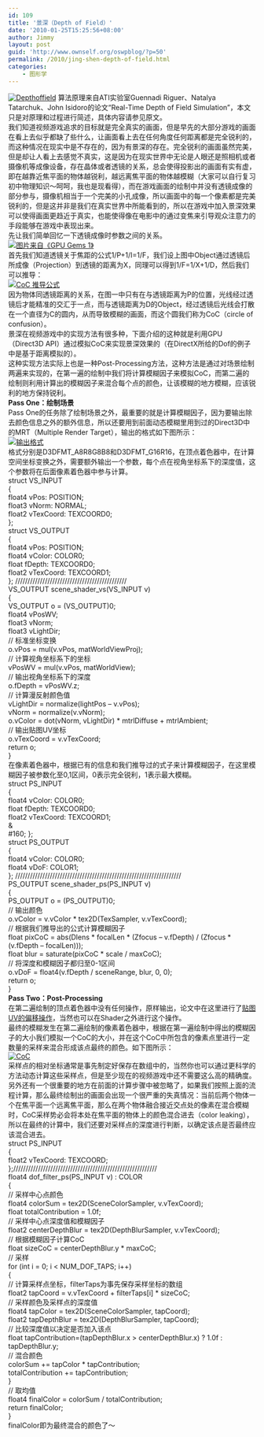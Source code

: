 ```yaml
---
id: 109
title: '景深（Depth of Field）'
date: '2010-01-25T15:25:56+08:00'
author: Jimmy
layout: post
guid: 'http://www.ownself.org/oswpblog/?p=50'
permalink: /2010/jing-shen-depth-of-field.html
categories:
    - 图形学
---
```


<font face="微软雅黑" size="2"> </font>

[![Depthoffield](http://www.ownself.org/blog/wp-content/uploads/2010/01/Depthoffield_thumb.jpg "Depthoffield")](http://www.ownself.org/blog/wp-content/uploads/2010/01/Depthoffield.jpg) 算法原理来自ATI实验室Guennadi Riguer、Natalya Tatarchuk、John Isidoro的论文“Real-Time Depth of Field Simulation”，本文只是对原理和过程进行简述，具体内容请参见原文。   
 我们知道视频游戏追求的目标就是完全真实的画面，但是早先的大部分游戏的画面在看上去似乎都缺了些什么，让画面看上去在任何角度任何距离都是完全锐利的，而这种情况在现实中是不存在的，因为有景深的存在。完全锐利的画面虽然完美，但是却让人看上去感觉不真实，这是因为在现实世界中无论是人眼还是照相机或者摄像机等成像设备，存在晶体或者透镜的关系，总会使得投影出的画面有实有虚，即在越靠近焦平面的物体越锐利，越远离焦平面的物体越模糊（大家可以自行复习初中物理知识～呵呵，我也是现看得），而在游戏画面的绘制中并没有透镜成像的部分参与，摄像机相当于一个完美的小孔成像，所以画面中的每一个像素都是完美锐利的，但是这并非是我们在真实世界中所能看到的，所以在游戏中加入景深效果可以使得画面更趋近于真实，也能使得像在电影中的通过变焦来引导观众注意力的手段能够在游戏中表现出来。   
 先让我们简单回忆一下透镜成像时参数之间的关系。   
 [![图片来自《GPU Gems 1》](http://www.ownself.org/blog/wp-content/uploads/2010/01/dof_thumb.jpg "图片来自《GPU Gems 1》")](http://www.ownself.org/blog/wp-content/uploads/2010/01/dof.jpg)   
 首先我们知道透镜关于焦距的公式1/P+1/I=1/F，我们设上图中Object通过透镜后所成像（Projection）到透镜的距离为X，同理可以得到1/F=1/X+1/D，然后我们可以推导：   
 [![CoC 推导公式](http://www.ownself.org/blog/wp-content/uploads/2010/01/doftuidao_thumb.jpg "CoC 推导公式")](http://www.ownself.org/blog/wp-content/uploads/2010/01/doftuidao.jpg)   
 因为物体同透镜距离的关系，在图一中只有在与透镜距离为P的位置，光线经过透镜后才能精准的交汇于一点，而与透镜距离为D的Object，经过透镜后光线会打散在一个直径为C的圆内，从而导致模糊的画面，而这个圆我们称为CoC（circle of confusion）。   
 景深在视频游戏中的实现方法有很多种，下面介绍的这种就是利用GPU（Direct3D API）通过模拟CoC来实现景深效果的（在DirectX所给的Dof的例子中是基于距离模拟的）。   
 这种实现方法实际上也是一种Post-Processing方法，这种方法是通过对场景绘制两遍来实现的，在第一遍的绘制中我们将计算模糊因子来模拟CoC，而第二遍的绘制则利用计算出的模糊因子来混合每个点的颜色，让该模糊的地方模糊，应该锐利的地方保持锐利。   
 **Pass One：绘制场景**   
 Pass One的任务除了绘制场景之外，最重要的就是计算模糊因子，因为要输出除去颜色信息之外的额外信息，所以还要用到前面动态模糊里用到过的Direct3D中的MRT（Multiple Render Target），输出的格式如下图所示：   
 [![输出格式](http://www.ownself.org/blog/wp-content/uploads/2010/01/dofoutformat_thumb.gif "输出格式")](http://www.ownself.org/blog/wp-content/uploads/2010/01/dofoutformat.gif)   
 格式分别是D3DFMT\_A8R8G8B8和D3DFMT\_G16R16，在顶点着色器中，在计算空间坐标变换之外，需要额外输出一个参数，每个点在视角坐标系下的深度值，这个参数将在后面像素着色器中参与计算。   
 struct VS\_INPUT   
 {   
 float4 vPos: POSITION;   
 float3 vNorm: NORMAL;   
 float2 vTexCoord: TEXCOORD0;   
 };   
 struct VS\_OUTPUT   
 {   
 float4 vPos: POSITION;   
 float4 vColor: COLOR0;   
 float fDepth: TEXCOORD0;   
 float2 vTexCoord: TEXCOORD1;   
 }; /////////////////////////////////////////////   
 VS\_OUTPUT scene\_shader\_vs(VS\_INPUT v)   
 {   
 VS\_OUTPUT o = (VS\_OUTPUT)0;   
 float4 vPosWV;   
 float3 vNorm;   
 float3 vLightDir;   
 // 标准坐标变换   
 o.vPos = mul(v.vPos, matWorldViewProj);   
 // 计算视角坐标系下的坐标   
 vPosWV = mul(v.vPos, matWorldView);   
 // 输出视角坐标系下的深度   
 o.fDepth = vPosWV.z;   
 // 计算漫反射颜色值   
 vLightDir = normalize(lightPos – v.vPos);   
 vNorm = normalize(v.vNorm);   
 o.vColor = dot(vNorm, vLightDir) \* mtrlDiffuse + mtrlAmbient;   
 // 输出贴图UV坐标   
 o.vTexCoord = v.vTexCoord;   
 return o;   
 }   
 在像素着色器中，根据已有的信息和我们推导过的式子来计算模糊因子，在这里模糊因子被参数化至0,1区间，0表示完全锐利，1表示最大模糊。   
 struct PS\_INPUT   
 {   
 float4 vColor: COLOR0;   
 float fDepth: TEXCOORD0;   
 float2 vTexCoord: TEXCOORD1;   
&amp;  
\#160; };   
 struct PS\_OUTPUT   
 {   
 float4 vColor: COLOR0;   
 float4 vDoF: COLOR1;   
 }; ///////////////////////////////////////////////////////////////////   
 PS\_OUTPUT scene\_shader\_ps(PS\_INPUT v)   
 {   
 PS\_OUTPUT o = (PS\_OUTPUT)0;   
 // 输出颜色   
 o.vColor = v.vColor \* tex2D(TexSampler, v.vTexCoord);   
 // 根据我们推导出的公式计算模糊因子   
 float pixCoC = abs(Dlens \* focalLen \* (Zfocus – v.fDepth) / (Zfocus \* (v.fDepth – focalLen)));   
 float blur = saturate(pixCoC \* scale / maxCoC);   
 // 将深度和模糊因子都归至0-1区间   
 o.vDoF = float4(v.fDepth / sceneRange, blur, 0, 0);   
 return o;   
 }   
 **Pass Two：Post-Processing**   
 在第二遍绘制的顶点着色器中没有任何操作，原样输出，论文中在这里进行了[贴图UV的偏移操作](http://www.ownself.org/blog/?p=45)，当然也可以在Shader之外进行这个操作。   
 最终的模糊发生在第二遍绘制的像素着色器中，根据在第一遍绘制中得出的模糊因子的大小我们模拟一个CoC的大小，并在这个CoC中所包含的像素点里进行一定数量的采样来混合形成该点最终的颜色。如下图所示：   
 [![CoC](http://www.ownself.org/blog/wp-content/uploads/2010/01/CoC_thumb.jpg "CoC")](http://www.ownself.org/blog/wp-content/uploads/2010/01/CoC.jpg)   
 采样点的相对坐标通常是事先制定好保存在数组中的，当然你也可以通过更科学的方法动态计算这些采样点，但是至少现在的视频游戏中还不需要这么高的精确度。   
 另外还有一个很重要的地方在前面的计算步骤中被忽略了，如果我们按照上面的流程计算，那么最终绘制出的画面会出现一个很严重的失真情况：当前后两个物体一个在焦平面一个远离焦平面，那么在两个物体融合接近交点处的像素在混合模糊时，CoC采样势必会将本处在焦平面的物体上的颜色混合进去（color leaking），所以在最终的计算中，我们还要对采样点的深度进行判断，以确定该点是否最终应该混合进去。   
 struct PS\_INPUT   
 {   
 float2 vTexCoord: TEXCOORD;   
 };//////////////////////////////////////////////////////////   
 float4 dof\_filter\_ps(PS\_INPUT v) : COLOR   
 {   
 // 采样中心点颜色   
 float4 colorSum = tex2D(SceneColorSampler, v.vTexCoord);   
 float totalContribution = 1.0f;   
 // 采样中心点深度值和模糊因子   
 float2 centerDepthBlur = tex2D(DepthBlurSampler, v.vTexCoord);   
 // 根据模糊因子计算CoC   
 float sizeCoC = centerDepthBlur.y \* maxCoC;   
 // 采样   
 for (int i = 0; i &lt; NUM\_DOF\_TAPS; i++)   
 {   
 // 计算采样点坐标，filterTaps为事先保存采样坐标的数组   
 float2 tapCoord = v.vTexCoord + filterTaps\[i\] \* sizeCoC;   
 // 采样颜色及采样点的深度值   
 float4 tapColor = tex2D(SceneColorSampler, tapCoord);   
 float2 tapDepthBlur = tex2D(DepthBlurSampler, tapCoord);   
 // 比较深度值以决定是否加入该点   
 float tapContribution=(tapDepthBlur.x &gt; centerDepthBlur.x) ? 1.0f : tapDepthBlur.y;   
 // 混合颜色   
 colorSum += tapColor \* tapContribution;   
 totalContribution += tapContribution;   
 }   
 // 取均值   
 float4 finalColor = colorSum / totalContribution;   
 return finalColor;   
 }   
 finalColor即为最终混合的颜色了～